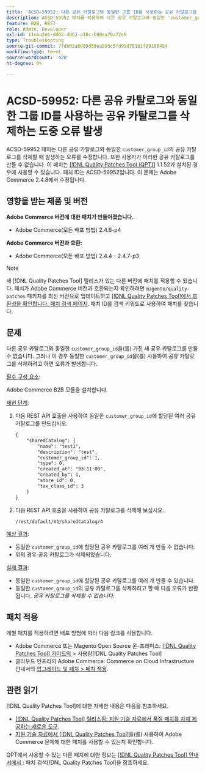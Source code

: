```yaml
---
title: 'ACSD-59952: 다른 공유 카탈로그와 동일한 그룹 ID를 사용하는 공유 카탈로그를 삭제하는 도중 오류 발생'
description: ACSD-59952 패치를 적용하여 다른 공유 카탈로그와 동일한 'customer_group_id'가 있는 공유 카탈로그를 삭제할 때 오류가 발생하는 Adobe Commerce 문제를 해결합니다.
feature: B2B, REST
role: Admin, Developer
exl-id: 11cba2e6-dd62-4063-a38c-b98ea70a72e9
type: Troubleshooting
source-git-commit: 7fdb02a6d89d50ea593c5fd99d78101f89198424
workflow-type: tm+mt
source-wordcount: '428'
ht-degree: 0%

---
```


# ACSD-59952: 다른 공유 카탈로그와 동일한 그룹 ID를 사용하는 공유 카탈로그를 삭제하는 도중 오류 발생

ACSD-59952 패치는 다른 공유 카탈로그와 동일한 `customer_group_id`의 공유 카탈로그를 삭제할 때 발생하는 오류를 수정합니다. 또한 사용자가 이러한 공유 카탈로그를 만들 수 없습니다. 이 패치는 [[!DNL Quality Patches Tool (QPT)]](https://experienceleague.adobe.com/en/docs/commerce-operations/tools/quality-patches-tool/quality-patches-tool-to-self-serve-quality-patches) 1.1.52가 설치된 경우에 사용할 수 있습니다. 패치 ID는 ACSD-59952입니다. 이 문제는 Adobe Commerce 2.4.8에서 수정됩니다.

## 영향을 받는 제품 및 버전

**Adobe Commerce 버전에 대한 패치가 만들어졌습니다.**

* Adobe Commerce(모든 배포 방법) 2.4.6-p4

**Adobe Commerce 버전과 호환:**

* Adobe Commerce(모든 배포 방법) 2.4.4 - 2.4.7-p3

>[!NOTE]
>
>새 [!DNL Quality Patches Tool] 릴리스가 있는 다른 버전에 패치를 적용할 수 있습니다. 패치가 Adobe Commerce 버전과 호환되는지 확인하려면 `magento/quality-patches` 패키지를 최신 버전으로 업데이트하고 [[!DNL Quality Patches Tool]에서 호환성을 확인합니다. 패치 검색 페이지](https://experienceleague.adobe.com/tools/commerce-quality-patches/index.html). 패치 ID를 검색 키워드로 사용하여 패치를 찾습니다.

## 문제

다른 공유 카탈로그와 동일한 `customer_group_id`을(를) 가진 새 공유 카탈로그를 만들 수 없습니다. 그러나 이 경우 동일한 `customer_group_id`을(를) 사용하여 공유 카탈로그를 삭제하려고 하면 오류가 발생합니다.

<u>필수 구성 요소</u>:

Adobe Commerce B2B 모듈을 설치합니다.

<u>재현 단계</u>:

1. 다음 REST API 호출을 사용하여 동일한 `customer_group_id`에 할당된 여러 공유 카탈로그를 만드십시오.

   ```REST
   {
       "sharedCatalog": {
           "name": "test1",
           "description": "test",
           "customer_group_id": 1,
           "type": 0,
           "created_at": "03:11:00",
           "created_by": 1,
           "store_id": 0,
           "tax_class_id": 3
       }
   }
   ```

1. 다음 REST API 호출을 사용하여 공유 카탈로그를 삭제해 보십시오.

   ```REST
   /rest/default/V1/sharedCatalog/4
   ```

<u>예상 결과</u>:

* 동일한 `customer_group_id`에 할당된 공유 카탈로그를 여러 개 만들 수 없습니다.
* 위의 경우 공유 카탈로그가 삭제되었습니다.

<u>실제 결과</u>:

* 동일한 `customer_group_id`에 할당된 공유 카탈로그를 여러 개 만들 수 있습니다.
* 동일한 `customer_group_id`의 공유 카탈로그를 삭제하려고 할 때 다음 오류가 반환됩니다. *공유 카탈로그를 삭제할 수 없습니다*.

## 패치 적용

개별 패치를 적용하려면 배포 방법에 따라 다음 링크를 사용합니다.

* Adobe Commerce 또는 Magento Open Source 온-프레미스: [[!DNL Quality Patches Tool]  가이드의 ](/help/tools/quality-patches-tool/usage.md)> 사용량[!DNL Quality Patches Tool]
* 클라우드 인프라의 Adobe Commerce: Commerce on Cloud Infrastructure 안내서의 [업그레이드 및 패치 > 패치 적용](https://experienceleague.adobe.com/docs/commerce-cloud-service/user-guide/develop/upgrade/apply-patches.html).

## 관련 읽기

[!DNL Quality Patches Tool]에 대한 자세한 내용은 다음을 참조하세요.

* [[!DNL Quality Patches Tool] 릴리스됨: 지원 기술 자료에서 품질 패치를 자체 제공하는 새로운 도구](https://experienceleague.adobe.com/en/docs/commerce-operations/tools/quality-patches-tool/quality-patches-tool-to-self-serve-quality-patches).
* [지원 기술 자료에서  [!DNL Quality Patches Tool]](/help/tools/quality-patches-tool/patches-available-in-qpt/check-patch-for-magento-issue-with-magento-quality-patches.md)을(를) 사용하여 Adobe Commerce 문제에 대한 패치를 사용할 수 있는지 확인합니다.

QPT에서 사용할 수 있는 다른 패치에 대한 정보는 [[!DNL Quality Patches Tool] 안내서에서 ](https://experienceleague.adobe.com/tools/commerce-quality-patches/index.html): 패치 검색[!DNL Quality Patches Tool]을 참조하세요.
